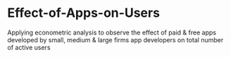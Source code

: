 # Effect-of-Apps-on-Users
Applying econometric analysis to observe the effect of paid &amp; free apps developed by small, medium &amp; large firms app developers on total number of active users
